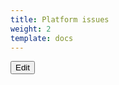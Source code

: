 ```yaml
---
title: Platform issues
weight: 2
template: docs
---
```


<a href="https://github.com/hypertrace/hypertrace-docs-website/tree/master/src/pages/docs/troubleshooting/platform.md">
<button type="button">Edit</button></a>